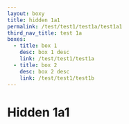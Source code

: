```yaml
---
layout: boxy
title: hidden 1a1
permalink: /test/test1/test1a/test1a1
third_nav_title: test 1a
boxes:
  - title: box 1
    desc: box 1 desc
    link: /test/test1/test1a
  - title: box 2
    desc: box 2 desc
    link: /test/test1/test1b
---
```


# Hidden 1a1
